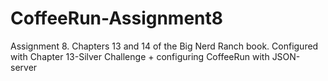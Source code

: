 # CoffeeRun-Assignment8
Assignment 8. Chapters 13 and 14 of the Big Nerd Ranch book. Configured with Chapter 13-Silver Challenge + configuring CoffeeRun with JSON-server
